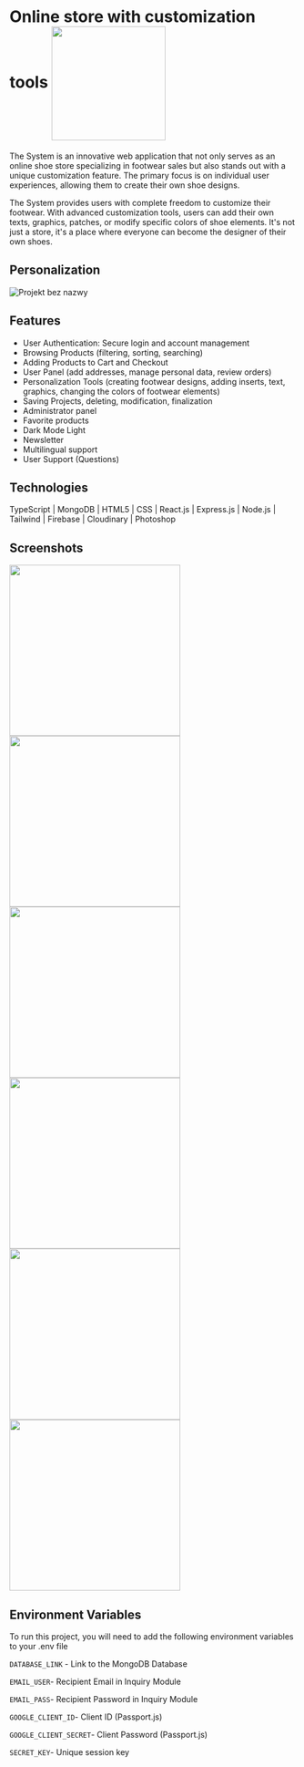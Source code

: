 # Online store with customization tools <img src="https://github.com/mateuszzientek/product-customization-store/blob/master/logo.png" width="200" align="center"/>

The System is an innovative web application that not only serves as an online shoe store specializing in footwear sales but also stands out with a unique customization feature. The primary focus is on individual user experiences, allowing them to create their own shoe designs.

The System provides users with complete freedom to customize their footwear. With advanced customization tools, users can add their own texts, graphics, patches, or modify specific colors of shoe elements. It's not just a store, it's a place where everyone can become the designer of their own shoes.


## Personalization 
![Projekt bez nazwy](https://github.com/mateuszzientek/product-customization-store/assets/101110887/ef83a751-54e6-45b5-b513-7f808de54298)

## Features

- User Authentication: Secure login and account management
- Browsing Products (filtering, sorting, searching)
- Adding Products to Cart and Checkout
- User Panel (add addresses, manage personal data, review orders)
- Personalization Tools (creating footwear designs, adding inserts, text, graphics, changing the colors of footwear elements)
- Saving Projects, deleting, modification, finalization
- Administrator panel 
- Favorite products
- Dark Mode Light 
- Newsletter
- Multilingual support
- User Support (Questions)

## Technologies

TypeScript | MongoDB | HTML5 | CSS | React.js | Express.js | Node.js | Tailwind | Firebase | Cloudinary | Photoshop

## Screenshots

<img src="https://github.com/mateuszzientek/product-customization-store/assets/101110887/1536968b-1083-48a7-8912-999eb3d4ec75" width="300" /> <img src="https://github.com/mateuszzientek/product-customization-store/assets/101110887/1f70af46-e705-4e62-8b09-e682b0ca0252" width="300" /> <img src="https://github.com/mateuszzientek/product-customization-store/assets/101110887/cdf8a4c1-5882-49da-b449-614d939319a0" width="300" /> <img src="https://github.com/mateuszzientek/product-customization-store/assets/101110887/8b647b0b-d79d-4725-9e30-ab7b4b67891d" width="300" /> <img src="https://github.com/mateuszzientek/product-customization-store/assets/101110887/a600855e-da39-4b6f-ab19-a713677a7163" width="300" /> <img src="https://github.com/mateuszzientek/product-customization-store/assets/101110887/485abfd9-bd18-4c00-bb1d-220de8360d8c" width="300" />

## Environment Variables

To run this project, you will need to add the following environment variables to your .env file

`DATABASE_LINK` - Link to the MongoDB Database

`EMAIL_USER`- Recipient Email in Inquiry Module

`EMAIL_PASS`- Recipient Password in Inquiry Module

`GOOGLE_CLIENT_ID`- Client ID (Passport.js)

`GOOGLE_CLIENT_SECRET`- Client Password (Passport.js)

`SECRET_KEY`- Unique session key
